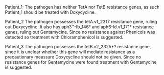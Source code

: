 Patient_1:
The pathogen has neither TetA nor TetB resistance genes, as such Patient_1 should be treated with Doxycycline.

Patient_2
The pathogen possesses the tetA.v1_2317 resistance gene, ruling out Doxycycline.
It also has aph3''-Ib_146* and	aph6-Id.v1_171* resistance genes, ruling out Gentamycine.
Since no resistance against Phenicols was detected so treatment with Chloramphenicol is suggested.

Patient_3
The pathogen possesses the tetB.v2_2325*? resistance gene, since it is unclear whether this gene will mediate resistance as a precautionary meassure Doxycycline should not be given.
Since no resistance genes for Gentamycine were found treatment with Gentamycine is suggested.
